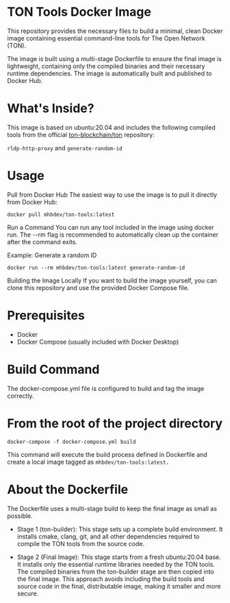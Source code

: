# TON Tools Docker Image
This repository provides the necessary files to build a minimal, clean Docker image containing essential command-line tools for The Open Network (TON).

The image is built using a multi-stage Dockerfile to ensure the final image is lightweight, containing only the compiled binaries and their necessary runtime dependencies. The image is automatically built and published to Docker Hub.

# What's Inside?
This image is based on ubuntu:20.04 and includes the following compiled tools from the official [ton-blockchain/ton](https://github.com/ton-blockchain/ton.git) repository:

`rldp-http-proxy` and
`generate-random-id`

# Usage
Pull from Docker Hub
The easiest way to use the image is to pull it directly from Docker Hub:

`docker pull mhbdev/ton-tools:latest`

Run a Command
You can run any tool included in the image using docker run. The --rm flag is recommended to automatically clean up the container after the command exits.

Example: Generate a random ID

`docker run --rm mhbdev/ton-tools:latest generate-random-id`

Building the Image Locally
If you want to build the image yourself, you can clone this repository and use the provided Docker Compose file.

# Prerequisites
- Docker
- Docker Compose (usually included with Docker Desktop)

# Build Command
The docker-compose.yml file is configured to build and tag the image correctly.

# From the root of the project directory
`docker-compose -f docker-compose.yml build`

This command will execute the build process defined in Dockerfile and create a local image tagged as `mhbdev/ton-tools:latest.`

# About the Dockerfile
The Dockerfile uses a multi-stage build to keep the final image as small as possible.

* Stage 1 (ton-builder): This stage sets up a complete build environment. It installs cmake, clang, git, and all other dependencies required to compile the TON tools from the source code.

* Stage 2 (Final Image): This stage starts from a fresh ubuntu:20.04 base. It installs only the essential runtime libraries needed by the TON tools. The compiled binaries from the ton-builder stage are then copied into the final image. This approach avoids including the build tools and source code in the final, distributable image, making it smaller and more secure.
